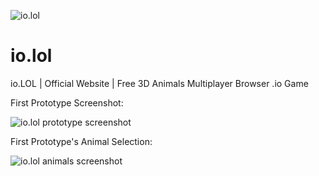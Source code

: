 ![io.lol](https://github.com/iodotLOL/io.lol/blob/master/io.lol.logo.png)

# io.lol
io.LOL | Official Website | Free 3D Animals Multiplayer Browser .io Game

First Prototype Screenshot:

![io.lol prototype screenshot](https://github.com/iodotLOL/io.lol/blob/master/io.lol.first.prototype.screenshot.png)

First Prototype's Animal Selection:

![io.lol animals screenshot](https://github.com/iodotLOL/io.lol/blob/master/io.lol.prototype.starting.animals.png)
